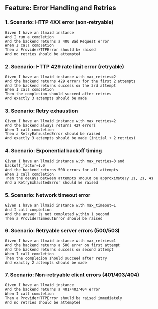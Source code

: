 
## Feature: Error Handling and Retries

### 1. Scenario: HTTP 4XX error (non-retryable)
    Given I have an llmaid instance
    And I run a completion
    And the backend returns a 400 Bad Request error
    When I call completion
    Then a ProviderHTTPError should be raised
    And no retries should be attempted

### 2. Scenario: HTTP 429 rate limit error (retryable)
    Given I have an llmaid instance with max_retries=2
    And the backend returns 429 errors for the first 2 attempts
    And the backend returns success on the 3rd attempt
    When I call completion
    Then the completion should succeed after retries
    And exactly 3 attempts should be made

### 3. Scenario: Retry exhaustion
    Given I have an llmaid instance with max_retries=2
    And the backend always returns 429 errors
    When I call completion
    Then a RetryExhaustedError should be raised
    And exactly 3 attempts should be made (initial + 2 retries)

### 4. Scenario: Exponential backoff timing
    Given I have an llmaid instance with max_retries=3 and backoff_factor=1.0
    And the backend returns 500 errors for all attempts
    When I call completion
    Then the delays between attempts should be approximately 1s, 2s, 4s
    And a RetryExhaustedError should be raised

### 5. Scenario: Network timeout error
    Given I have an llmaid instance with max_timeout=1
    And I call completion
    And the answer is not completed within 1 second
    Then a ProviderTimeoutError should be raised

### 6. Scenario: Retryable server errors (500/503)
    Given I have an llmaid instance with max_retries=1
    And the backend returns a 500 error on first attempt
    And the backend returns success on second attempt
    When I call completion
    Then the completion should succeed after retry
    And exactly 2 attempts should be made

### 7. Scenario: Non-retryable client errors (401/403/404)
    Given I have an llmaid instance
    And the backend returns a 401/403/404 error
    When I call completion
    Then a ProviderHTTPError should be raised immediately
    And no retries should be attempted
